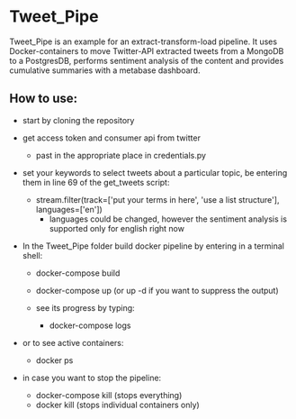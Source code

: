 # Tweet_Pipe
Tweet_Pipe is an example for an extract-transform-load pipeline. It uses Docker-containers to move Twitter-API extracted tweets from a MongoDB to a PostgresDB, performs sentiment analysis of the content and provides cumulative summaries with a metabase dashboard.

## How to use:
- start by cloning the repository
- get access token and consumer api from twitter
  - past in the appropriate place in credentials.py

- set your keywords to select tweets about a particular topic, be entering them in line 69 of the get_tweets script:
  - stream.filter(track=['put your terms in here', 'use a list structure'], languages=['en'])
    - languages could be changed, however the sentiment analysis is supported only for english right now
- In the Tweet_Pipe folder build docker pipeline by entering in a terminal shell:
  - docker-compose build
  - docker-compose up (or up -d if you want to suppress the output)

  - see its progress by typing:
    - docker-compose logs
- or to see active containers:
    - docker ps

- in case you want to stop the pipeline:
  - docker-compose kill (stops everything)
  - docker kill <process> (stops individual containers only)
